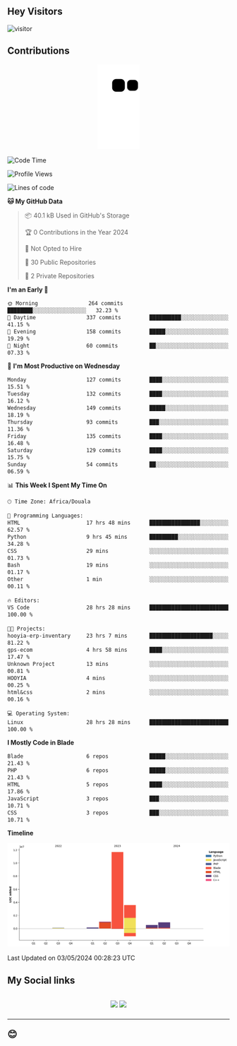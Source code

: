 ## Hey Visitors
![visitor](https://profile-counter.glitch.me/Fotsingboris/count.svg)

## Contributions
<p align="center">
  <img src="https://raw.githubusercontent.com/Fotsingboris/Fotsingboris/output/github-contribution-grid-snake.svg" />
</p>

<!--START_SECTION:waka-->
![Code Time](http://img.shields.io/badge/Code%20Time-991%20hrs%2039%20mins-blue)

![Profile Views](http://img.shields.io/badge/Profile%20Views-0-blue)

![Lines of code](https://img.shields.io/badge/From%20Hello%20World%20I%27ve%20Written-17.9%20million%20lines%20of%20code-blue)

**🐱 My GitHub Data** 

> 📦 40.1 kB Used in GitHub's Storage 
 > 
> 🏆 0 Contributions in the Year 2024
 > 
> 🚫 Not Opted to Hire
 > 
> 📜 30 Public Repositories 
 > 
> 🔑 2 Private Repositories 
 > 
**I'm an Early 🐤** 

```text
🌞 Morning                264 commits         ████████░░░░░░░░░░░░░░░░░   32.23 % 
🌆 Daytime                337 commits         ██████████░░░░░░░░░░░░░░░   41.15 % 
🌃 Evening                158 commits         █████░░░░░░░░░░░░░░░░░░░░   19.29 % 
🌙 Night                  60 commits          ██░░░░░░░░░░░░░░░░░░░░░░░   07.33 % 
```
📅 **I'm Most Productive on Wednesday** 

```text
Monday                   127 commits         ████░░░░░░░░░░░░░░░░░░░░░   15.51 % 
Tuesday                  132 commits         ████░░░░░░░░░░░░░░░░░░░░░   16.12 % 
Wednesday                149 commits         █████░░░░░░░░░░░░░░░░░░░░   18.19 % 
Thursday                 93 commits          ███░░░░░░░░░░░░░░░░░░░░░░   11.36 % 
Friday                   135 commits         ████░░░░░░░░░░░░░░░░░░░░░   16.48 % 
Saturday                 129 commits         ████░░░░░░░░░░░░░░░░░░░░░   15.75 % 
Sunday                   54 commits          ██░░░░░░░░░░░░░░░░░░░░░░░   06.59 % 
```


📊 **This Week I Spent My Time On** 

```text
🕑︎ Time Zone: Africa/Douala

💬 Programming Languages: 
HTML                     17 hrs 48 mins      ████████████████░░░░░░░░░   62.57 % 
Python                   9 hrs 45 mins       █████████░░░░░░░░░░░░░░░░   34.28 % 
CSS                      29 mins             ░░░░░░░░░░░░░░░░░░░░░░░░░   01.73 % 
Bash                     19 mins             ░░░░░░░░░░░░░░░░░░░░░░░░░   01.17 % 
Other                    1 min               ░░░░░░░░░░░░░░░░░░░░░░░░░   00.11 % 

🔥 Editors: 
VS Code                  28 hrs 28 mins      █████████████████████████   100.00 % 

🐱‍💻 Projects: 
hooyia-erp-inventary     23 hrs 7 mins       ████████████████████░░░░░   81.22 % 
gps-ecom                 4 hrs 58 mins       ████░░░░░░░░░░░░░░░░░░░░░   17.47 % 
Unknown Project          13 mins             ░░░░░░░░░░░░░░░░░░░░░░░░░   00.81 % 
HOOYIA                   4 mins              ░░░░░░░░░░░░░░░░░░░░░░░░░   00.25 % 
html&css                 2 mins              ░░░░░░░░░░░░░░░░░░░░░░░░░   00.16 % 

💻 Operating System: 
Linux                    28 hrs 28 mins      █████████████████████████   100.00 % 
```

**I Mostly Code in Blade** 

```text
Blade                    6 repos             █████░░░░░░░░░░░░░░░░░░░░   21.43 % 
PHP                      6 repos             █████░░░░░░░░░░░░░░░░░░░░   21.43 % 
HTML                     5 repos             ████░░░░░░░░░░░░░░░░░░░░░   17.86 % 
JavaScript               3 repos             ███░░░░░░░░░░░░░░░░░░░░░░   10.71 % 
CSS                      3 repos             ███░░░░░░░░░░░░░░░░░░░░░░   10.71 % 
```



**Timeline**

![Lines of Code chart](https://raw.githubusercontent.com/Fotsingboris/Fotsingboris/main/assets/bar_graph.png)


 Last Updated on 03/05/2024 00:28:23 UTC
<!--END_SECTION:waka-->

<h2>My Social links <h2>
<p align="center">
   <a href="https://linkedin.com/in/Fotsingboris-Mathieu"><img src="https://img.shields.io/badge/linkedin-%230077B5.svg?style=for-the-badge&logo=linkedin&logoColor=white"></a>
   <a href="https://instagram.com/Fotsingboris"><img src="https://img.shields.io/badge/instagram-%23E4405F.svg?style=for-the-badge&logo=Instagram&logoColor=white"></a>
  </p>
<hr>
😊
